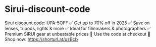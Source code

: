 # Sirui-discount-code
Sirui discount code: UPA-5OFF ✅ Get up to 70% off in 2025 ✅ Save on lenses, tripods, lights &amp; more ✅ Ideal for filmmakers &amp; photographers ✅ Premium SIRUI gear at unbeatable prices 🎯 Use the code at checkout 🔗 Shop now: https://shorturl.at/uzBcb
